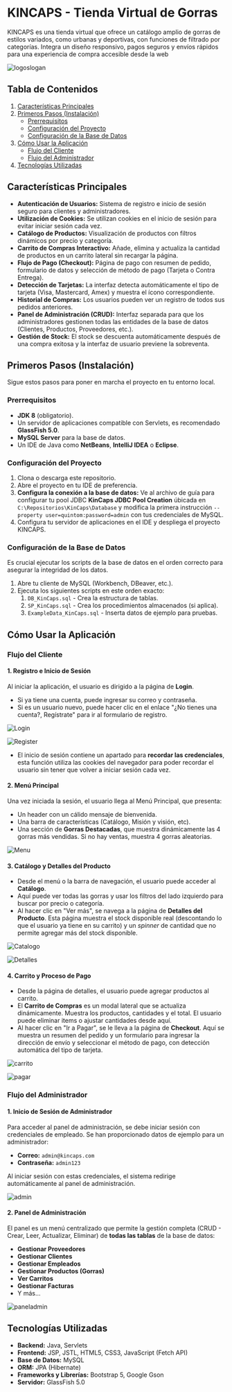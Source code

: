 # KINCAPS - Tienda Virtual de Gorras

KINCAPS es una tienda virtual que ofrece un catálogo amplio de gorras de estilos variados, como urbanas y deportivas, con funciones de filtrado por categorías. Integra un diseño responsivo, pagos seguros y envíos rápidos para una experiencia de compra accesible desde la web 

![logoslogan](KinCaps/src/main/webapp/img/Logo/Logo%20y%20Slogan.png)

## Tabla de Contenidos

1. [Características Principales](#caracteristicas-principales)
2. [Primeros Pasos (Instalación)](#primeros-pasos-instalacion)
    - [Prerrequisitos](#prerrequisitos)
    - [Configuración del Proyecto](#configuracion-del-proyecto)
    - [Configuración de la Base de Datos](#configuracion-de-la-base-de-datos)
3. [Cómo Usar la Aplicación](#como-usar-la-aplicacion)
    - [Flujo del Cliente](#flujo-del-cliente)
    - [Flujo del Administrador](#flujo-del-administrador)
4. [Tecnologías Utilizadas](#tecnologias-utilizadas)

## Características Principales

-   **Autenticación de Usuarios:** Sistema de registro e inicio de sesión seguro para clientes y administradores.
-   **Utilización de Cookies:** Se utilizan cookies en el inicio de sesión para evitar iniciar sesión cada vez. 
-   **Catálogo de Productos:** Visualización de productos con filtros dinámicos por precio y categoría.
-   **Carrito de Compras Interactivo:** Añade, elimina y actualiza la cantidad de productos en un carrito lateral sin recargar la página.
-   **Flujo de Pago (Checkout):** Página de pago con resumen de pedido, formulario de datos y selección de método de pago (Tarjeta o Contra Entrega).
-   **Detección de Tarjetas:** La interfaz detecta automáticamente el tipo de tarjeta (Visa, Mastercard, Amex) y muestra el ícono correspondiente.
-   **Historial de Compras:** Los usuarios pueden ver un registro de todos sus pedidos anteriores.
-   **Panel de Administración (CRUD):** Interfaz separada para que los administradores gestionen todas las entidades de la base de datos (Clientes, Productos, Proveedores, etc.).
-   **Gestión de Stock:** El stock se descuenta automáticamente después de una compra exitosa y la interfaz de usuario previene la sobreventa.

## Primeros Pasos (Instalación)

Sigue estos pasos para poner en marcha el proyecto en tu entorno local.

### Prerrequisitos

-   **JDK 8** (obligatorio).
-   Un servidor de aplicaciones compatible con Servlets, es recomendado **GlassFish 5.0**.
-   **MySQL Server** para la base de datos.
-   Un IDE de Java como **NetBeans**, **IntelliJ IDEA** o **Eclipse**.

### Configuración del Proyecto

1.  Clona o descarga este repositorio.
2.  Abre el proyecto en tu IDE de preferencia.
3.  **Configura la conexión a la base de datos:** Ve al archivo de guía para configurar tu pool JDBC **KinCaps JDBC Pool Creation** úbicada en `C:\Repositorios\KinCaps\Database` y modifica la primera instrucción `--property user=quintom:password=admin` con tus credenciales de MySQL.
4.  Configura tu servidor de aplicaciones en el IDE y despliega el proyecto KINCAPS.

### Configuración de la Base de Datos

Es crucial ejecutar los scripts de la base de datos en el orden correcto para asegurar la integridad de los datos.

1.  Abre tu cliente de MySQL (Workbench, DBeaver, etc.).
2.  Ejecuta los siguientes scripts en este orden exacto:
    1.  `DB_KinCaps.sql` - Crea la estructura de tablas.
    2.  `SP_KinCaps.sql` - Crea los procedimientos almacenados (si aplica).
    3.  `ExampleData_KinCaps.sql` - Inserta datos de ejemplo para pruebas.

## Cómo Usar la Aplicación

### Flujo del Cliente

#### 1. Registro e Inicio de Sesión

Al iniciar la aplicación, el usuario es dirigido a la página de **Login**.
-   Si ya tiene una cuenta, puede ingresar su correo y contraseña.
-   Si es un usuario nuevo, puede hacer clic en el enlace "¿No tienes una cuenta?, Regístrate" para ir al formulario de registro.

![Login](KinCaps/src/main/webapp/img/readme/login.png)

![Register](KinCaps/src/main/webapp/img/readme/register.png)

-   El inicio de sesión contiene un apartado para **recordar las credenciales**, esta función utiliza las cookies del navegador para poder recordar el usuario sin tener que volver a iniciar sesión cada vez.

#### 2. Menú Principal

Una vez iniciada la sesión, el usuario llega al Menú Principal, que presenta:
-   Un header con un cálido mensaje de bienvenida.
-   Una barra de características (Catálogo, Misión y visión, etc).
-   Una sección de **Gorras Destacadas**, que muestra dinámicamente las 4 gorras más vendidas. Si no hay ventas, muestra 4 gorras aleatorias.

![Menu](KinCaps/src/main/webapp/img/readme/menu.png)


#### 3. Catálogo y Detalles del Producto

-   Desde el menú o la barra de navegación, el usuario puede acceder al **Catálogo**.
-   Aquí puede ver todas las gorras y usar los filtros del lado izquierdo para buscar por precio o categoría.
-   Al hacer clic en "Ver más", se navega a la página de **Detalles del Producto**. Esta página muestra el stock disponible real (descontando lo que el usuario ya tiene en su carrito) y un *spinner* de cantidad que no permite agregar más del stock disponible.

![Catalogo](KinCaps/src/main/webapp/img/readme/catalogo.png)

![Detalles](KinCaps/src/main/webapp/img/readme/detalles.png)


#### 4. Carrito y Proceso de Pago

-   Desde la página de detalles, el usuario puede agregar productos al carrito.
-   El **Carrito de Compras** es un modal lateral que se actualiza dinámicamente. Muestra los productos, cantidades y el total. El usuario puede eliminar items o ajustar cantidades desde aquí.
-   Al hacer clic en "Ir a Pagar", se le lleva a la página de **Checkout**. Aquí se muestra un resumen del pedido y un formulario para ingresar la dirección de envío y seleccionar el método de pago, con detección automática del tipo de tarjeta.

![carrito](KinCaps/src/main/webapp/img/readme/carrito.png)

![pagar](KinCaps/src/main/webapp/img/readme/pagar.png)


### Flujo del Administrador

#### 1. Inicio de Sesión de Administrador

Para acceder al panel de administración, se debe iniciar sesión con credenciales de empleado. Se han proporcionado datos de ejemplo para un administrador:

-   **Correo:** `admin@kincaps.com`
-   **Contraseña:** `admin123`

Al iniciar sesión con estas credenciales, el sistema redirige automáticamente al panel de administración.

![admin](KinCaps/src/main/webapp/img/readme/admin.png)

#### 2. Panel de Administración

El panel es un menú centralizado que permite la gestión completa (CRUD - Crear, Leer, Actualizar, Eliminar) de **todas las tablas** de la base de datos:

-   **Gestionar Proveedores**
-   **Gestionar Clientes**
-   **Gestionar Empleados**
-   **Gestionar Productos (Gorras)**
-   **Ver Carritos**
-   **Gestionar Facturas**
-   Y más...

![paneladmin](KinCaps/src/main/webapp/img/readme/paneladmin.png)


## Tecnologías Utilizadas

-   **Backend:** Java, Servlets
-   **Frontend:** JSP, JSTL, HTML5, CSS3, JavaScript (Fetch API)
-   **Base de Datos:** MySQL
-   **ORM:** JPA (Hibernate)
-   **Frameworks y Librerías:** Bootstrap 5, Google Gson
-   **Servidor:** GlassFish 5.0
